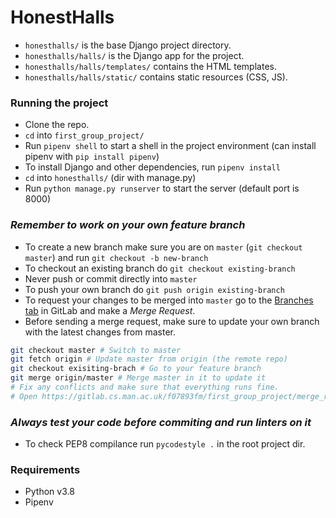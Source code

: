 # HonestHalls

- `honesthalls/` is the base Django project directory.
- `honesthalls/halls/` is the Django app for the project.
- `honesthalls/halls/templates/` contains the HTML templates.
- `honesthalls/halls/static/` contains static resources (CSS, JS).

### Running the project
- Clone the repo.
- `cd` into `first_group_project/`
- Run `pipenv shell` to start a shell in the project environment (can install pipenv with `pip install pipenv`)
- To install Django and other dependencies, run `pipenv install`
- `cd` into `honesthalls/` (dir with manage.py)
- Run `python manage.py runserver` to start the server (default port is 8000)

### *Remember to work on your own feature branch*
- To create a new branch make sure you are on `master` (`git checkout master`) and run `git checkout -b new-branch`
- To checkout an existing branch do `git checkout existing-branch`
- Never push or commit directly into `master`
- To push your own branch do `git push origin existing-branch`
- To request your changes to be merged into `master` go to the [Branches tab](https://gitlab.cs.man.ac.uk/f07893fm/first_group_project/branches) in GitLab and make a *Merge Request*.
- Before sending a merge request, make sure to update your own branch with the latest changes from master.
```bash
git checkout master # Switch to master
git fetch origin # Update master from origin (the remote repo)
git checkout exisiting-brach # Go to your feature branch
git merge origin/master # Merge master in it to update it
# Fix any conflicts and make sure that everything runs fine.
# Open https://gitlab.cs.man.ac.uk/f07893fm/first_group_project/merge_requests/new and create the merge request
```

### *Always test your code before commiting and run linters on it*
- To check PEP8 compilance run `pycodestyle .` in the root project dir.

### Requirements
- Python v3.8
- Pipenv